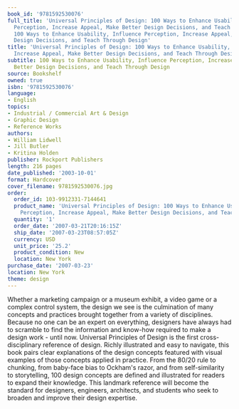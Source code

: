 ```yaml
---
book_id: '9781592530076'
full_title: 'Universal Principles of Design: 100 Ways to Enhance Usability, Influence
  Perception, Increase Appeal, Make Better Design Decisions, and Teach Through Design:
  100 Ways to Enhance Usability, Influence Perception, Increase Appeal, Make Better
  Design Decisions, and Teach Through Design'
title: 'Universal Principles of Design: 100 Ways to Enhance Usability, Influence Perception,
  Increase Appeal, Make Better Design Decisions, and Teach Through Design'
subtitle: 100 Ways to Enhance Usability, Influence Perception, Increase Appeal, Make
  Better Design Decisions, and Teach Through Design
source: Bookshelf
owned: true
isbn: '9781592530076'
language:
- English
topics:
- Industrial / Commercial Art & Design
- Graphic Design
- Reference Works
authors:
- William Lidwell
- Jill Butler
- Kritina Holden
publisher: Rockport Publishers
length: 216 pages
date_published: '2003-10-01'
format: Hardcover
cover_filename: 9781592530076.jpg
order:
  order_id: 103-9912331-7144641
  product_name: 'Universal Principles of Design: 100 Ways to Enhance Usability, Influence
    Perception, Increase Appeal, Make Better Design Decisions, and Teach Through'
  quantity: '1'
  order_date: '2007-03-21T20:16:15Z'
  ship_date: '2007-03-23T08:57:05Z'
  currency: USD
  unit_price: '25.2'
  product_condition: New
  location: New York
purchase_date: '2007-03-23'
location: New York
theme: design
---
```

Whether a marketing campaign or a museum exhibit, a video game or a complex control system, the design we see is the culmination of many concepts and practices brought together from a variety of disciplines. Because no one can be an expert on everything, designers have always had to scramble to find the information and know-how required to make a design work - until now.
Universal Principles of Design is the first cross-disciplinary reference of design. Richly illustrated and easy to navigate, this book pairs clear explanations of the design concepts featured with visual examples of those concepts applied in practice. From the 80/20 rule to chunking, from baby-face bias to Ockham's razor, and from self-similarity to storytelling, 100 design concepts are defined and illustrated for readers to expand their knowledge.
This landmark reference will become the standard for designers, engineers, architects, and students who seek to broaden and improve their design expertise.
